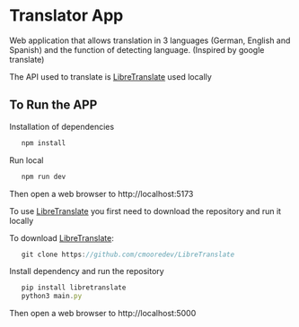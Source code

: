 # Translator App

Web application that allows translation in 3 languages ​​(German, English and Spanish) and the function of detecting language. (Inspired by google translate)

The API used to translate is [LibreTranslate](https://github.com/cmooredev/LibreTranslate) used locally

## To Run the APP

Installation of dependencies
```js
   npm install
```
Run local
```js
   npm run dev
```
Then open a web browser to http://localhost:5173

To use [LibreTranslate](https://github.com/cmooredev/LibreTranslate) you first need to download the repository and run it locally

To download [LibreTranslate](https://github.com/cmooredev/LibreTranslate):
```js
   git clone https://github.com/cmooredev/LibreTranslate
```

Install dependency and run the repository

```js
   pip install libretranslate
   python3 main.py
```
Then open a web browser to http://localhost:5000
